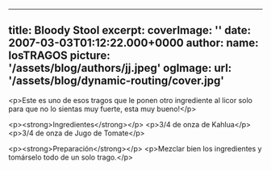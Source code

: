 
---
title: Bloody Stool
excerpt: 
coverImage: ''
date: 2007-03-03T01:12:22.000+0000
author:
  name: losTRAGOS
  picture: '/assets/blog/authors/jj.jpeg'
ogImage:
  url: '/assets/blog/dynamic-routing/cover.jpg'
---
  &lt;p&gt;Este es uno de esos tragos que le ponen otro ingrediente al licor solo para que no lo sientas muy fuerte, esta muy bueno!&lt;&#x2F;p&gt;


&lt;p&gt;&lt;strong&gt;Ingredientes&lt;&#x2F;strong&gt;&lt;&#x2F;p&gt;
&lt;p&gt;3&#x2F;4 de onza de Kahlua&lt;&#x2F;p&gt;
&lt;p&gt;3&#x2F;4 de onza de Jugo de Tomate&lt;&#x2F;p&gt;

&lt;p&gt;&lt;strong&gt;Preparación&lt;&#x2F;strong&gt;&lt;&#x2F;p&gt;
&lt;p&gt;Mezclar bien los ingredientes y tomárselo todo de un solo trago.&lt;&#x2F;p&gt;